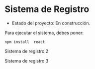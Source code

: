 <h1>Sistema de Registro</h1>

- Estado del proyecto: En construcción.

Para ejecutar el sistema, debes poner:

```npm install  react ```

Sistema de registro 2

Sistema de registro 3

